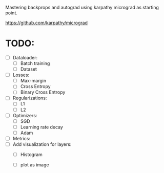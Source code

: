 Mastering backprops and autograd using karpathy micrograd as starting point.

https://github.com/karpathy/micrograd

# TODO:
- [ ] Dataloader:
    - [ ] Batch training
    - [ ] Dataset
- [ ] Losses:
    - [ ] Max-margin
    - [ ] Cross Entropy
    - [ ] Binary Cross Entropy
- [ ] Regularizations:
    - [ ] L1
    - [ ] L2
- [ ] Optimizers:
    - [ ] SGD
    - [ ] Learning rate decay
    - [ ] Adam
- [ ] Metrics:
- [ ] Add visualization for layers:
    - [ ] Histogram
    - [ ] plot as image


